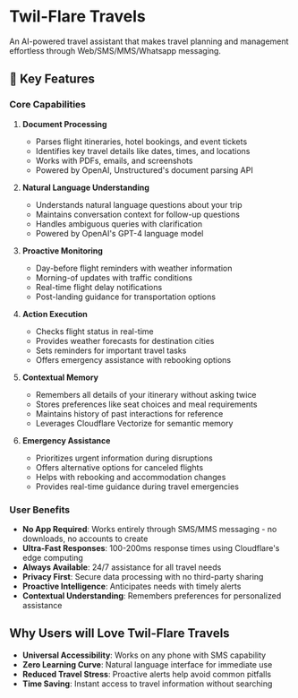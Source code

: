 # Twil-Flare Travels

An AI-powered travel assistant that makes travel planning and management effortless through Web/SMS/MMS/Whatsapp messaging.

## 🌟 Key Features

### Core Capabilities

1. **Document Processing**
   - Parses flight itineraries, hotel bookings, and event tickets
   - Identifies key travel details like dates, times, and locations
   - Works with PDFs, emails, and screenshots
   - Powered by OpenAI, Unstructured's document parsing API

2. **Natural Language Understanding**
   - Understands natural language questions about your trip
   - Maintains conversation context for follow-up questions
   - Handles ambiguous queries with clarification
   - Powered by OpenAI's GPT-4 language model

3. **Proactive Monitoring**
   - Day-before flight reminders with weather information
   - Morning-of updates with traffic conditions
   - Real-time flight delay notifications
   - Post-landing guidance for transportation options

4. **Action Execution**
   - Checks flight status in real-time
   - Provides weather forecasts for destination cities
   - Sets reminders for important travel tasks
   - Offers emergency assistance with rebooking options

5. **Contextual Memory**
   - Remembers all details of your itinerary without asking twice
   - Stores preferences like seat choices and meal requirements
   - Maintains history of past interactions for reference
   - Leverages Cloudflare Vectorize for semantic memory

6. **Emergency Assistance**
   - Prioritizes urgent information during disruptions
   - Offers alternative options for canceled flights
   - Helps with rebooking and accommodation changes
   - Provides real-time guidance during travel emergencies

### User Benefits

- **No App Required**: Works entirely through SMS/MMS messaging - no downloads, no accounts to create
- **Ultra-Fast Responses**: 100-200ms response times using Cloudflare's edge computing
- **Always Available**: 24/7 assistance for all travel needs
- **Privacy First**: Secure data processing with no third-party sharing
- **Proactive Intelligence**: Anticipates needs with timely alerts
- **Contextual Understanding**: Remembers preferences for personalized assistance

## Why Users will Love Twil-Flare Travels

- **Universal Accessibility**: Works on any phone with SMS capability
- **Zero Learning Curve**: Natural language interface for immediate use
- **Reduced Travel Stress**: Proactive alerts help avoid common pitfalls
- **Time Saving**: Instant access to travel information without searching



